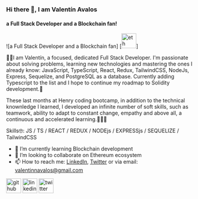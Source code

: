 ### Hi there 👋, I am Valentín Avalos
#### a Full Stack Developer and a Blockchain fan!
![a Full Stack Developer and a Blockchain fan]
[<img src='https://i.ibb.co/1sjndYW/smaller-ETHminmalism.jpg' alt='eth' height='40'>]

🙋‍♂️I am Valentín, a focused, dedicated Full Stack Developer. I'm passionate about solving problems, learning new technologies and mastering the ones I already know: JavaScript, TypeScript, React, Redux, TailwindCSS, NodeJs, Express, Sequelize, and PostgreSQL as a database. Currently adding Typescript to the list and I hope to continue my roadmap to Solidity development.🚀

These last months at Henry coding bootcamp, in addition to the technical knownledge I learned, I developed an infinite number of soft skills, such as teamwork, ability to adapt to constant change, empathy and above all, a continuous and accelerated learning.👨‍💻💪

Skills🤓: JS / TS / REACT / REDUX / NODEjs / EXPRESSjs / SEQUELIZE / TailwindCSS

- 🌱 I’m currently learning Blockchain development 
- 👯 I’m looking to collaborate on Ethereum ecosystem 
- 📫 How to reach me: [LinkedIn](https://www.linkedin.com/in/valentinnavalos/), [Twitter](https://twitter.com/valennavalos) or via email: valentinnavalos@gmail.com 


[<img src='https://cdn.jsdelivr.net/npm/simple-icons@3.0.1/icons/github.svg' alt='github' height='40'>](https://github.com/https://github.com/valentinnavalos)  [<img src='https://cdn.jsdelivr.net/npm/simple-icons@3.0.1/icons/linkedin.svg' alt='linkedin' height='40'>](https://www.linkedin.com/in/https://www.linkedin.com/in/valentinnavalos//)  [<img src='https://cdn.jsdelivr.net/npm/simple-icons@3.0.1/icons/twitter.svg' alt='twitter' height='40'>](https://twitter.com/https://twitter.com/valennavalos)  

